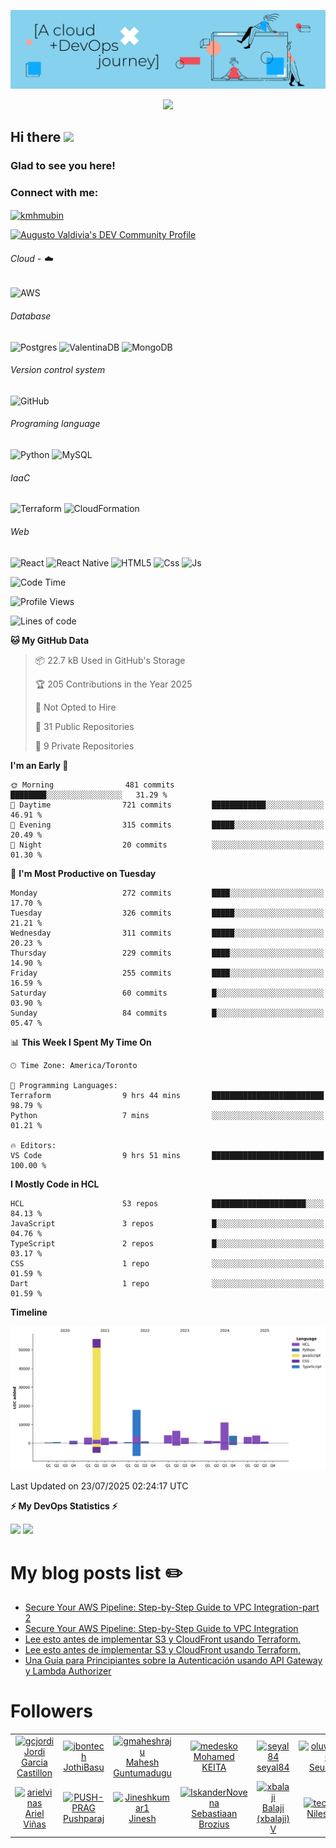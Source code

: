 ![Banner](https://github.com/ValAug/ValAug/blob/master/cover.png)

<!-- retro visitor counter -->
<p align="center"> 
  <img src="https://profile-counter.glitch.me/{ValAug}/count.svg" />
</p>



<!-- welcome message -->
<h2>Hi there <img src="https://media.giphy.com/media/hvRJCLFzcasrR4ia7z/giphy.gif" width="25px"></h2>

<h3>Glad to see you here!</h3>


<!-- Connect with me -->
<h3 align="left">Connect with me:</h3>
<p align="left">
<a href="https://www.linkedin.com/in/augustovaldivia/" target="blank"><img align="center" src="https://github.com/kmhmubin/kmhmubin/blob/master/assets/linkedin.svg" alt="kmhmubin" height="30" width="30" /></a>
</p>

<a href="https://dev.to/valaug">
  <img src="https://d2fltix0v2e0sb.cloudfront.net/dev-badge.svg" alt="Augusto Valdivia's DEV Community Profile" height="30" width="30">
</a>


###### Cloud - :cloud:

![AWS](https://img.shields.io/badge/AWS-%23FF9900.svg?style=for-the-badge&logo=amazon-aws&logoColor=white)


###### Database

![Postgres](https://img.shields.io/badge/postgres-%23316192.svg?style=for-the-badge&logo=postgresql&logoColor=white)
![ValentinaDB](https://img.shields.io/badge/-ValentinaDB-000000?style=flat&logo=ValentinaDB&logoColor=336791)
![MongoDB](https://img.shields.io/badge/MongoDB-%234ea94b.svg?style=for-the-badge&logo=mongodb&logoColor=white)


###### Version control system

![GitHub](https://img.shields.io/badge/github-%23121011.svg?style=for-the-badge&logo=github&logoColor=white)

###### Programing language
![Python](https://img.shields.io/badge/python-3670A0?style=for-the-badge&logo=python&logoColor=ffdd54)
![MySQL](https://img.shields.io/badge/mysql-%2300f.svg?style=for-the-badge&logo=mysql&logoColor=white)


###### IaaC
![Terraform](https://img.shields.io/badge/terraform-%235835CC.svg?style=for-the-badge&logo=terraform&logoColor=white)
![CloudFormation](https://img.shields.io/badge/-CloudFormation-000000?style=flat&logo=Color=FF9900)

###### Web
![React](https://img.shields.io/badge/react-%2320232a.svg?style=for-the-badge&logo=react&logoColor=%2361DAFB)
![React Native](https://img.shields.io/badge/react_native-%2320232a.svg?style=for-the-badge&logo=react&logoColor=%2361DAFB)
![HTML5](https://img.shields.io/badge/html5-%23E34F26.svg?style=for-the-badge&logo=html5&logoColor=white)
![Css](https://img.shields.io/badge/-Css-000000?style=flat&logo=Css)
![Js](https://img.shields.io/badge/-Js-000000?style=flat&logo=Js)

<!--START_SECTION:waka-->
![Code Time](http://img.shields.io/badge/Code%20Time-1%2C093%20hrs-blue)

![Profile Views](http://img.shields.io/badge/Profile%20Views-0-blue)

![Lines of code](https://img.shields.io/badge/From%20Hello%20World%20I%27ve%20Written-122.4%20thousand%20lines%20of%20code-blue)

**🐱 My GitHub Data** 

> 📦 22.7 kB Used in GitHub's Storage 
 > 
> 🏆 205 Contributions in the Year 2025
 > 
> 🚫 Not Opted to Hire
 > 
> 📜 31 Public Repositories 
 > 
> 🔑 9 Private Repositories 
 > 
**I'm an Early 🐤** 

```text
🌞 Morning                481 commits         ████████░░░░░░░░░░░░░░░░░   31.29 % 
🌆 Daytime                721 commits         ████████████░░░░░░░░░░░░░   46.91 % 
🌃 Evening                315 commits         █████░░░░░░░░░░░░░░░░░░░░   20.49 % 
🌙 Night                  20 commits          ░░░░░░░░░░░░░░░░░░░░░░░░░   01.30 % 
```
📅 **I'm Most Productive on Tuesday** 

```text
Monday                   272 commits         ████░░░░░░░░░░░░░░░░░░░░░   17.70 % 
Tuesday                  326 commits         █████░░░░░░░░░░░░░░░░░░░░   21.21 % 
Wednesday                311 commits         █████░░░░░░░░░░░░░░░░░░░░   20.23 % 
Thursday                 229 commits         ████░░░░░░░░░░░░░░░░░░░░░   14.90 % 
Friday                   255 commits         ████░░░░░░░░░░░░░░░░░░░░░   16.59 % 
Saturday                 60 commits          █░░░░░░░░░░░░░░░░░░░░░░░░   03.90 % 
Sunday                   84 commits          █░░░░░░░░░░░░░░░░░░░░░░░░   05.47 % 
```


📊 **This Week I Spent My Time On** 

```text
🕑︎ Time Zone: America/Toronto

💬 Programming Languages: 
Terraform                9 hrs 44 mins       █████████████████████████   98.79 % 
Python                   7 mins              ░░░░░░░░░░░░░░░░░░░░░░░░░   01.21 % 

🔥 Editors: 
VS Code                  9 hrs 51 mins       █████████████████████████   100.00 % 
```

**I Mostly Code in HCL** 

```text
HCL                      53 repos            █████████████████████░░░░   84.13 % 
JavaScript               3 repos             █░░░░░░░░░░░░░░░░░░░░░░░░   04.76 % 
TypeScript               2 repos             █░░░░░░░░░░░░░░░░░░░░░░░░   03.17 % 
CSS                      1 repo              ░░░░░░░░░░░░░░░░░░░░░░░░░   01.59 % 
Dart                     1 repo              ░░░░░░░░░░░░░░░░░░░░░░░░░   01.59 % 
```



**Timeline**

![Lines of Code chart](https://raw.githubusercontent.com/ValAug/ValAug/master/assets/bar_graph.png)


 Last Updated on 23/07/2025 02:24:17 UTC
<!--END_SECTION:waka-->

<!-- GitHub stats -->
<b>⚡ My DevOps Statistics ⚡</b>

<!-- GitHub Stats -->
<img height="180em" src="https://github-readme-stats.vercel.app/api?username=ValAug&show_icons=true&hide_border=true" />

<!-- Most Used Languages -->
<img height="180em" src="https://github-readme-stats.vercel.app/api/top-langs/?username=ValAug&exclude_repo=KNN-Image-Classification&show_icons=true&hide_border=true&layout=compact&langs_count=8"/>
</p>

# My blog posts list :pencil2:
<!-- BLOG-POST-LIST:START -->
- [Secure Your AWS Pipeline: Step-by-Step Guide to VPC Integration-part 2](https://dev.to/aws-builders/secure-your-aws-pipeline-step-by-step-guide-to-vpc-integration-part-2-hdh)
- [Secure Your AWS Pipeline: Step-by-Step Guide to VPC Integration](https://dev.to/aws-builders/secure-your-aws-pipeline-step-by-step-guide-to-vpc-integration-4n5i)
- [Lee esto antes de implementar S3 y CloudFront usando Terraform.](https://dev.to/aws-builders/lee-esto-antes-de-implementar-s3-y-cloudfront-usando-terraform-3399)
- [Lee esto antes de implementar S3 y CloudFront usando Terraform.](https://dev.to/aws-espanol/lee-esto-antes-de-implementar-s3-y-cloudfront-usando-terraform-4ia)
- [Una Guía para Principiantes sobre la Autenticación usando API Gateway y Lambda Authorizer](https://dev.to/aws-espanol/una-guia-para-principiantes-sobre-la-autenticacion-del-api-gateway-lambda-authorizer-e0i)
<!-- BLOG-POST-LIST:END -->

# Followers
<!--START_SECTION:top-followers-->
<table>
  <tr>
    <td align="center">
      <a href="https://github.com/gcjordi">
        <img src="https://avatars2.githubusercontent.com/u/24922487" width="100px;" alt="gcjordi"/>
      </a>
      <br />
      <a href="https://github.com/gcjordi">Jordi Garcia Castillon</a>
    </td>
    <td align="center">
      <a href="https://github.com/jbontech">
        <img src="https://avatars2.githubusercontent.com/u/24217442" width="100px;" alt="jbontech"/>
      </a>
      <br />
      <a href="https://github.com/jbontech">JothiBasu</a>
    </td>
    <td align="center">
      <a href="https://github.com/gmaheshraju">
        <img src="https://avatars2.githubusercontent.com/u/21260123" width="100px;" alt="gmaheshraju"/>
      </a>
      <br />
      <a href="https://github.com/gmaheshraju">Mahesh Guntumadugu</a>
    </td>
    <td align="center">
      <a href="https://github.com/medesko">
        <img src="https://avatars2.githubusercontent.com/u/1578048" width="100px;" alt="medesko"/>
      </a>
      <br />
      <a href="https://github.com/medesko">Mohamed KEITA</a>
    </td>
    <td align="center">
      <a href="https://github.com/seyal84">
        <img src="https://avatars2.githubusercontent.com/u/30797156" width="100px;" alt="seyal84"/>
      </a>
      <br />
      <a href="https://github.com/seyal84">seyal84</a>
    </td>
    <td align="center">
      <a href="https://github.com/oluwaseunmusa">
        <img src="https://avatars2.githubusercontent.com/u/80710703" width="100px;" alt="oluwaseunmusa"/>
      </a>
      <br />
      <a href="https://github.com/oluwaseunmusa">Seun Musa</a>
    </td>
    <td align="center">
      <a href="https://github.com/alopezt24">
        <img src="https://avatars2.githubusercontent.com/u/11953522" width="100px;" alt="alopezt24"/>
      </a>
      <br />
      <a href="https://github.com/alopezt24">Andres Lopez</a>
    </td>
  </tr>
  <tr>
    <td align="center">
      <a href="https://github.com/arielvinas">
        <img src="https://avatars2.githubusercontent.com/u/9087112" width="100px;" alt="arielvinas"/>
      </a>
      <br />
      <a href="https://github.com/arielvinas">Ariel Viñas</a>
    </td>
    <td align="center">
      <a href="https://github.com/PUSH-PRAG">
        <img src="https://avatars2.githubusercontent.com/u/25321116" width="100px;" alt="PUSH-PRAG"/>
      </a>
      <br />
      <a href="https://github.com/PUSH-PRAG">Pushparaj</a>
    </td>
    <td align="center">
      <a href="https://github.com/Jineshkumar1">
        <img src="https://avatars2.githubusercontent.com/u/85137150" width="100px;" alt="Jineshkumar1"/>
      </a>
      <br />
      <a href="https://github.com/Jineshkumar1">Jinesh</a>
    </td>
    <td align="center">
      <a href="https://github.com/IskanderNovena">
        <img src="https://avatars2.githubusercontent.com/u/10208419" width="100px;" alt="IskanderNovena"/>
      </a>
      <br />
      <a href="https://github.com/IskanderNovena">Sebastiaan Brozius</a>
    </td>
    <td align="center">
      <a href="https://github.com/xbalaji">
        <img src="https://avatars2.githubusercontent.com/u/15918363" width="100px;" alt="xbalaji"/>
      </a>
      <br />
      <a href="https://github.com/xbalaji">Balaji (xbalaji) V</a>
    </td>
    <td align="center">
      <a href="https://github.com/techcontrib">
        <img src="https://avatars2.githubusercontent.com/u/54937605" width="100px;" alt="techcontrib"/>
      </a>
      <br />
      <a href="https://github.com/techcontrib">Nilesh Joshi</a>
    </td>
    <td align="center">
      <a href="https://github.com/gopalagabbita">
        <img src="https://avatars2.githubusercontent.com/u/107900800" width="100px;" alt="gopalagabbita"/>
      </a>
      <br />
      <a href="https://github.com/gopalagabbita">Gopala Gabbita</a>
    </td>
  </tr>
</table>
<!--END_SECTION:top-followers-->


<!--
**ValAug/ValAug** is a ✨ _special_ ✨ repository because its `README.md` (this file) appears on your GitHub profile.

Here are some ideas to get you started:

- 🔭 I’m currently working on ...
- 🌱 I’m currently learning ...
- 👯 I’m looking to collaborate on ...
- 🤔 I’m looking for help with ...
- 💬 Ask me about ...
- 📫 How to reach me: ...
- 😄 Pronouns: ...
- ⚡ Fun fact: ...
-->
